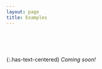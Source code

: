 ```yaml
---
layout: page
title: Examples
---
```


<br/><br/><br/>

{:.has-text-centered}
_Coming soon!_

<br/><br/><br/>
